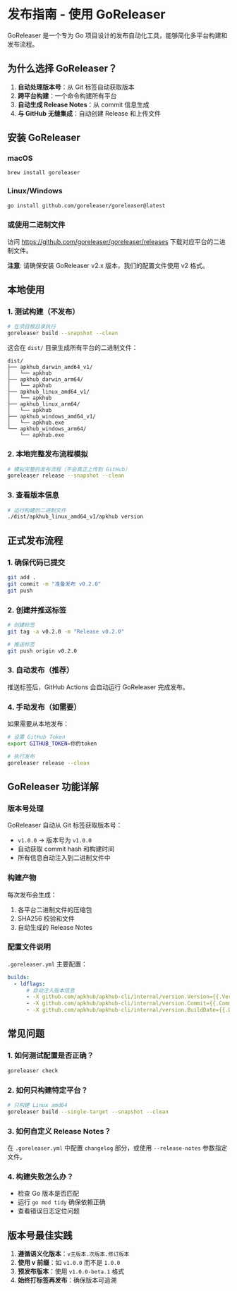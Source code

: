 # 发布指南 - 使用 GoReleaser

GoReleaser 是一个专为 Go 项目设计的发布自动化工具，能够简化多平台构建和发布流程。

## 为什么选择 GoReleaser？

1. **自动处理版本号**：从 Git 标签自动获取版本
2. **跨平台构建**：一个命令构建所有平台
3. **自动生成 Release Notes**：从 commit 信息生成
4. **与 GitHub 无缝集成**：自动创建 Release 和上传文件

## 安装 GoReleaser

### macOS
```bash
brew install goreleaser
```

### Linux/Windows
```bash
go install github.com/goreleaser/goreleaser@latest
```

### 或使用二进制文件
访问 https://github.com/goreleaser/goreleaser/releases 下载对应平台的二进制文件。

**注意**: 请确保安装 GoReleaser v2.x 版本，我们的配置文件使用 v2 格式。

## 本地使用

### 1. 测试构建（不发布）
```bash
# 在项目根目录执行
goreleaser build --snapshot --clean
```

这会在 `dist/` 目录生成所有平台的二进制文件：
```
dist/
├── apkhub_darwin_amd64_v1/
│   └── apkhub
├── apkhub_darwin_arm64/
│   └── apkhub
├── apkhub_linux_amd64_v1/
│   └── apkhub
├── apkhub_linux_arm64/
│   └── apkhub
├── apkhub_windows_amd64_v1/
│   └── apkhub.exe
└── apkhub_windows_arm64/
    └── apkhub.exe
```

### 2. 本地完整发布流程模拟
```bash
# 模拟完整的发布流程（不会真正上传到 GitHub）
goreleaser release --snapshot --clean
```

### 3. 查看版本信息
```bash
# 运行构建的二进制文件
./dist/apkhub_linux_amd64_v1/apkhub version
```

## 正式发布流程

### 1. 确保代码已提交
```bash
git add .
git commit -m "准备发布 v0.2.0"
git push
```

### 2. 创建并推送标签
```bash
# 创建标签
git tag -a v0.2.0 -m "Release v0.2.0"

# 推送标签
git push origin v0.2.0
```

### 3. 自动发布（推荐）

推送标签后，GitHub Actions 会自动运行 GoReleaser 完成发布。

### 4. 手动发布（如需要）

如果需要从本地发布：

```bash
# 设置 GitHub Token
export GITHUB_TOKEN=你的token

# 执行发布
goreleaser release --clean
```

## GoReleaser 功能详解

### 版本号处理

GoReleaser 自动从 Git 标签获取版本号：
- `v1.0.0` → 版本号为 `v1.0.0`
- 自动获取 commit hash 和构建时间
- 所有信息自动注入到二进制文件中

### 构建产物

每次发布会生成：
1. 各平台二进制文件的压缩包
2. SHA256 校验和文件
3. 自动生成的 Release Notes

### 配置文件说明

`.goreleaser.yml` 主要配置：

```yaml
builds:
  - ldflags:
      # 自动注入版本信息
      - -X github.com/apkhub/apkhub-cli/internal/version.Version={{.Version}}
      - -X github.com/apkhub/apkhub-cli/internal/version.Commit={{.Commit}}
      - -X github.com/apkhub/apkhub-cli/internal/version.BuildDate={{.Date}}
```

## 常见问题

### 1. 如何测试配置是否正确？
```bash
goreleaser check
```

### 2. 如何只构建特定平台？
```bash
# 只构建 Linux amd64
goreleaser build --single-target --snapshot --clean
```

### 3. 如何自定义 Release Notes？
在 `.goreleaser.yml` 中配置 `changelog` 部分，或使用 `--release-notes` 参数指定文件。

### 4. 构建失败怎么办？
- 检查 Go 版本是否匹配
- 运行 `go mod tidy` 确保依赖正确
- 查看错误日志定位问题

## 版本号最佳实践

1. **遵循语义化版本**：`v主版本.次版本.修订版本`
2. **使用 v 前缀**：如 `v1.0.0` 而不是 `1.0.0`
3. **预发布版本**：使用 `v1.0.0-beta.1` 格式
4. **始终打标签再发布**：确保版本可追溯